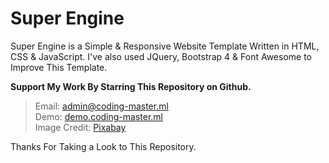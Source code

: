 # Super Engine
Super Engine is a Simple & Responsive Website Template Written in HTML, CSS &amp; JavaScript. I've also used JQuery, Bootstrap 4 &amp; Font Awesome to Improve This Template.  

__Support My Work By Starring This Repository on Github.__

> Email: admin@coding-master.ml  
> Demo: [demo.coding-master.ml](http://demo.coding-master.ml/super-engine/)  
> Image Credit: [Pixabay](http://pixabay.com/)  

Thanks For Taking a Look to This Repository.

